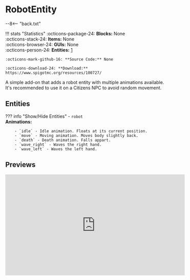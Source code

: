# RobotEntity

--8<-- "back.txt"

!!! stats "Statistics"
    :octicons-package-24: **Blocks:** None  
    :octicons-stack-24: **Items:** None  
    :octicons-browser-24: **GUIs:** None  
    :octicons-person-24: **Entities:** [1](#entities)
    
    :octicons-mark-github-16: **Source Code:** None
    
    :octicons-download-24: **Download:** https://www.spigotmc.org/resources/100727/

A simple add-on that adds a robot entity with multiple animations available.  
It's recommended to use it on a Citizens NPC to avoid random movement.

## Entities

??? info "Show/Hide Entities"
    - `robot`  
      **Animations:**
      
        - `idle` - Idle animation. Floats at its current position.
        - `move` - Moving animation. Moves body slightly back.
        - `death` - Death animation. Falls appart.
        - `wave_right` - Waves the right hand.
        - `wave_left` - Waves the left hand.

## Previews

<iframe width="560" height="315" src="https://www.youtube.com/embed/VeA3BanJiJQ" title="YouTube video player" frameborder="0" allow="accelerometer; autoplay; clipboard-write; encrypted-media; gyroscope; picture-in-picture" allowfullscreen></iframe>